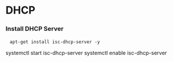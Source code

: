 # DHCP

### Install DHCP Server

` ` `
apt-get install isc-dhcp-server -y
` ` `

systemctl start isc-dhcp-server
systemctl enable isc-dhcp-server